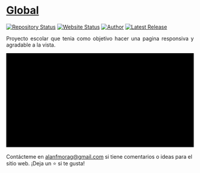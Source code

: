 # <a href="https://alanmgg.github.io/global/" target="_blank">Global</a>

[![Repository Status](https://img.shields.io/badge/Repository%20Status-Maintained-dark%20green.svg)](https://github.com/alanmgg/global)
[![Website Status](https://img.shields.io/badge/Website%20Status-Online-green)](https://alanmgg.github.io/global/)
[![Author](https://img.shields.io/badge/Author-Alan%20Francisco%20Mora-blue.svg)](https://github.com/alanmgg)
[![Latest Release](https://img.shields.io/badge/Latest%20Release-02%20Jun%202022-yellow.svg)](https://github.com/alanmgg/global/commits/master)

<p align="justify">Proyecto escolar que tenia como objetivo hacer una pagina responsiva y agradable a la vista.</p>

<p align="center">
  <kbd>
    <img src="global.gif"></img>
  </kbd>
</p>

Contácteme en alanfmorag@gmail.com si tiene comentarios o ideas para el sitio web. ¡Deja un ⭐ si te gusta!
